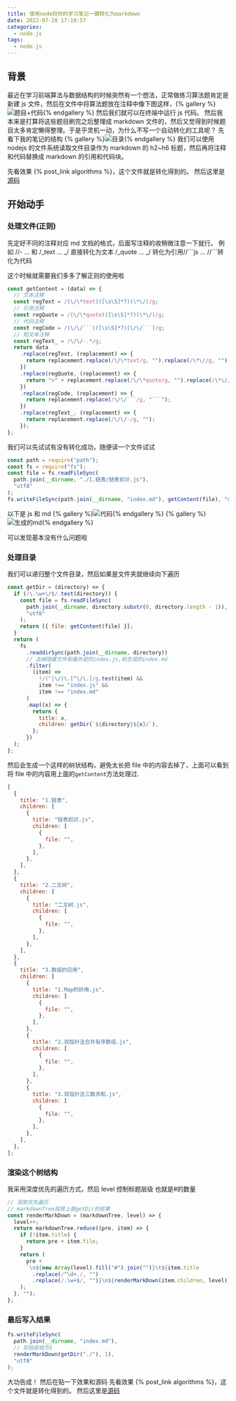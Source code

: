 ```yaml
---
title: 使用node将你的学习笔记一键转化为markdown
date: 2022-07-28 17:19:57
categories:
  - node.js
tags:
  - node.js
---
```


## 背景

最近在学习前端算法与数据结构的时候突然有一个想法，正常做练习算法题肯定是新建 js 文件，然后在文件中将算法题放在注释中像下图这样，{% gallery %}![题目+代码](https://blog.liufashi.top/img/js-to-md/code.png){% endgallery %}
然后我们就可以在终端中运行 js 代码。
然后我本来是打算将这些题目刷完之后整理成 markdown 文件的，然后又觉得到时候题目太多肯定懒得整理。于是乎灵机一动，为什么不写一个自动转化的工具呢？
先看下我的笔记的结构
{% gallery %}![目录](https://blog.liufashi.top/img/js-to-md/dirs.png){% endgallery %}
我们可以使用 nodejs 的文件系统读取文件目录作为 markdown 的 h2~h6 标题，然后再将注释和代码替换成 markdown 的引用和代码块。

先看效果 {% post_link algorithms %}，这个文件就是转化得到的。
然后这里是[源码](https://github.com/liufashi-Mr/algorithms)

## 开始动手

### 处理文件(正则)

先定好不同的注释对应 md 文档的格式，后面写注释的收稍微注意一下就行。
例如 //- ... 和 /_text ... _/ 直接转化为文本 /_quote ... _/ 转化为引用//\```js ... //\```转化为代码

这个时候就需要我们多多了解正则的使用啦

````js
const getContent = (data) => {
  // 文本注释
  const regText = /(\/\*text)([\s\S]*?)(\*\/)/g;
  // 引用注释
  const regQuote = /(\/\*quote)([\s\S]*?)(\*\/)/g;
  // 代码注释
  const regCode = /(\/\/```)([\s\S]*?)(\/\/```)/g;
  // 短文本注释
  const regText_ = /\/\/-.*/g;
  return data
    .replace(regText, (replacement) => {
      return replacement.replace(/\/\*text/g, "").replace(/\*\//g, "");
    })
    .replace(regQuote, (replacement) => {
      return ">" + replacement.replace(/\/\*quote/g, "").replace(/\*\//g, "");
    })
    .replace(regCode, (replacement) => {
      return replacement.replace(/\/\/```/g, "```");
    })
    .replace(regText_, (replacement) => {
      return replacement.replace(/\/\/-/g, "");
    });
};
````

我们可以先试试有没有转化成功，随便读一个文件试试

```js
const path = require("path");
const fs = require("fs");
const file = fs.readFileSync(
  path.join(__dirname, "./1.链表/链表初识.js"),
  "utf8"
);
fs.writeFileSync(path.join(__dirname, "index.md"), getContent(file), "utf8");
```

以下是 js 和 md
{% gallery %}![代码](https://blog.liufashi.top/img/js-to-md/file.png){% endgallery %}
{% gallery %}![生成的md](https://blog.liufashi.top/img/js-to-md/file-res.png){% endgallery %}

可以发现基本没有什么问题啦

### 处理目录

我们可以递归整个文件目录，然后如果是文件夹就继续向下遍历

```js
const getDir = (directory) => {
  if (/\.\w+\/$/.test(directory)) {
    const file = fs.readFileSync(
      path.join(__dirname, directory.substr(0, directory.length - 1)),
      "utf8"
    );
    return [{ file: getContent(file) }];
  }
  return (
    fs
      .readdirSync(path.join(__dirname, directory))
      // 去掉隐藏文件和最外层的index.js,和生成的index.md
      .filter(
        (item) =>
          !/(^|\/)\.[^\/\.]/g.test(item) &&
          item !== "index.js" &&
          item !== "index.md"
      )
      .map((x) => {
        return {
          title: x,
          children: getDir(`${directory}${x}/`),
        };
      })
  );
};
```

然后会生成一个这样的树状结构，避免太长把 file 中的内容去掉了，上面可以看到将 file 中的内容用上面的`getContent`方法处理过.

```js
[
  {
    title: "1.链表",
    children: [
      {
        title: "链表初识.js",
        children: [
          {
            file: "",
          },
        ],
      },
    ],
  },
  {
    title: "2.二叉树",
    children: [
      {
        title: "二叉树.js",
        children: [
          {
            file: "",
          },
        ],
      },
    ],
  },
  {
    title: "3.数组的应用",
    children: [
      {
        title: "1.Map的妙用.js",
        children: [
          {
            file: "",
          },
        ],
      },
      {
        title: "2.双指针法合并有序数组.js",
        children: [
          {
            file: "",
          },
        ],
      },
      {
        title: "3.双指针法三数求和.js",
        children: [
          {
            file: "",
          },
        ],
      },
    ],
  },
];
```

### 渲染这个树结构

我采用深度优先的遍历方式，然后 level 控制标题层级 也就是#的数量

```js
// 深度优先遍历
// markdownTree就是上面getDir的结果
const renderMarkDown = (markdownTree, level) => {
  level++;
  return markdownTree.reduce((pre, item) => {
    if (!item.title) {
      return pre + item.file;
    }
    return (
      pre +
      `\n${new Array(level).fill("#").join("")}\t${item.title
        .replace(/^\d+./, "")
        .replace(/.\w+$/, "")}\n${renderMarkDown(item.children, level)}\n`
    );
  }, "");
};
```

### 最后写入结果

```js
fs.writeFileSync(
  path.join(__dirname, "index.md"),
  // 初始层级为1
  renderMarkDown(getDir("./"), 1),
  "utf8"
);
```

大功告成！
然后在贴一下效果和源码
先看效果 {% post_link algorithms %}，这个文件就是转化得到的。
然后这里是[源码](https://github.com/liufashi-Mr/algorithms)
